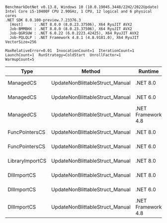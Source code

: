 ```

BenchmarkDotNet v0.13.8, Windows 10 (10.0.19045.3448/22H2/2022Update)
Intel Core i5-10400F CPU 2.90GHz, 1 CPU, 12 logical and 6 physical cores
.NET SDK 8.0.100-preview.7.23376.3
  [Host]     : .NET 8.0.0 (8.0.23.37506), X64 RyuJIT AVX2
  Job-BMMBHX : .NET 8.0.0 (8.0.23.37506), X64 RyuJIT AVX2
  Job-QGRSUW : .NET 6.0.22 (6.0.2223.42425), X64 RyuJIT AVX2
  Job-PQLQLP : .NET Framework 4.8.1 (4.8.9181.0), X64 RyuJIT VectorSize=256

MaxRelativeError=0.01  InvocationCount=1  IterationCount=1  
LaunchCount=1  RunStrategy=ColdStart  UnrollFactor=1  
WarmupCount=5  

```
| Type            | Method                          | Runtime            | input                | Mean        | Error | Median      | Min         | Max         | Allocated |
|---------------- |-------------------------------- |------------------- |--------------------- |------------:|------:|------------:|------------:|------------:|----------:|
| ManagedCS       | UpdateNonBlittableStruct_Manual | .NET 8.0           | PInvo(...)truct [49] |    519.0 μs |    NA |    519.0 μs |    519.0 μs |    519.0 μs |     480 B |
| ManagedCS       | UpdateNonBlittableStruct_Manual | .NET 6.0           | PInvo(...)truct [49] |    652.7 μs |    NA |    652.7 μs |    652.7 μs |    652.7 μs |     720 B |
| ManagedCS       | UpdateNonBlittableStruct_Manual | .NET Framework 4.8 | PInvo(...)truct [49] |    733.4 μs |    NA |    733.4 μs |    733.4 μs |    733.4 μs |         - |
| FuncPointersCS  | UpdateNonBlittableStruct_Manual | .NET 8.0           | PInvo(...)truct [49] | 31,430.1 μs |    NA | 31,430.1 μs | 31,430.1 μs | 31,430.1 μs |     472 B |
| FuncPointersCS  | UpdateNonBlittableStruct_Manual | .NET 6.0           | PInvo(...)truct [49] | 31,487.6 μs |    NA | 31,487.6 μs | 31,487.6 μs | 31,487.6 μs |     712 B |
| LibraryImportCS | UpdateNonBlittableStruct_Manual | .NET 8.0           | PInvo(...)truct [49] | 32,145.7 μs |    NA | 32,145.7 μs | 32,145.7 μs | 32,145.7 μs |     472 B |
| DllImportCS     | UpdateNonBlittableStruct_Manual | .NET 8.0           | PInvo(...)truct [49] | 41,879.9 μs |    NA | 41,879.9 μs | 41,879.9 μs | 41,879.9 μs |     472 B |
| DllImportCS     | UpdateNonBlittableStruct_Manual | .NET 6.0           | PInvo(...)truct [49] | 41,955.1 μs |    NA | 41,955.1 μs | 41,955.1 μs | 41,955.1 μs |     712 B |
| DllImportCS     | UpdateNonBlittableStruct_Manual | .NET Framework 4.8 | PInvo(...)truct [49] | 42,379.3 μs |    NA | 42,379.3 μs | 42,379.3 μs | 42,379.3 μs |         - |
